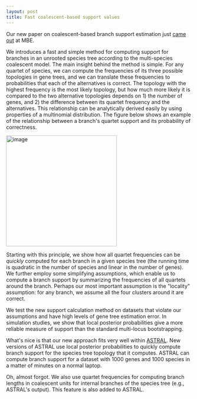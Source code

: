 ```yaml
---
layout: post
title: Fast coalescent-based support values
---
```


Our new paper on coalescent-based branch support estimation just [came out](http://mbe.oxfordjournals.org/cgi/content/abstract/msw079?ijkey=OTHYAZPfjJsY2Ce&keytype=ref) at MBE. 

We introduces a fast and simple method for computing support for branches in an unrooted species tree according to the multi-species coalescent model. The main insight behind the method is simple. For any quartet of species, we can compute the frequencies of its three possible topologies in gene trees, and we can translate these frequencies to probabilities that each of the alternatives is correct. The topology with the highest frequency is the most likely topology, but how much more likely it is compared to the two alternative topologies depends on 1) the number of genes, and 2) the difference between its quartet frequency and the alternatives. This relationship can be analytically derived easily by using properties of a multinomial distribution. The figure below shows an example of the relationship between a branch's quartet support and its probability of correctness. 


<img src="{{ site.url }}/assets/qs-vs-pp-2.pdf" width="300" alt="image" />

Starting with this principle, we show how all quartet frequencies can be *quickly* computed for each branch in a given species tree (the running time is quadratic in the number of species and linear in the number of genes). We further employ some simplifying assumptions, which enable us to compute a branch support by summarizing the frequencies of all quartets around the branch. Perhaps our most important assumption is the "locality" assumption: for any branch, we assume all the four clusters around it are correct. 

We test the new support calculation method on datasets that violate our assumptions and have high levels of gene tree estimation error. In simulation studies, we show that local posterior probabilities give a more reliable measure of support than the standard multi-locus bootstrapping. 

What's nice is that our new approach fits very well within [ASTRAL](https://github.com/smirarab/ASTRAL). New versions of ASTRAL use local posterior probabilities to quickly compute branch support for the species tree topology that it computes. ASTRAL can compute branch support for a dataset with 1000 genes and 1000 species in a matter of minutes on a normal laptop.

Oh, almost forgot. We also use quartet frequencies for computing branch lengths in coalescent units for internal branches of the species tree (e.g., ASTRAL's output). This feature is also added to ASTRAL. 
